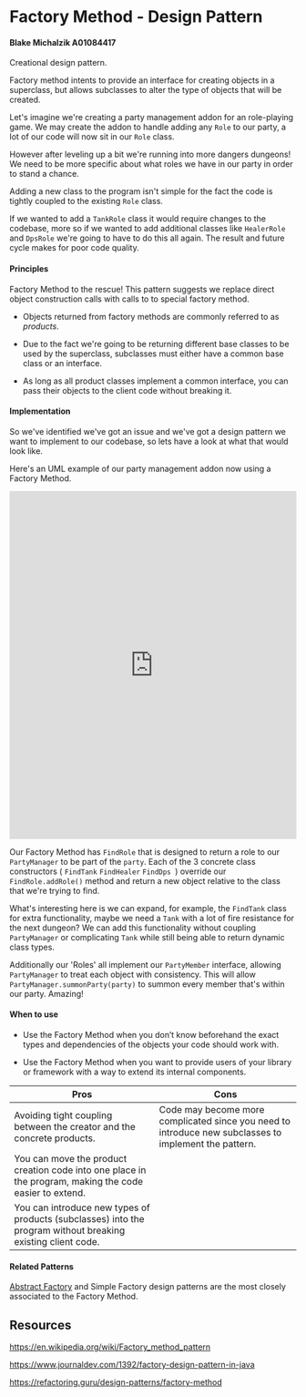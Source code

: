 # Factory Method - Design Pattern

#### Blake Michalzik A01084417



Creational design pattern.

Factory method intents to provide an interface for creating objects in a superclass, but allows subclasses to alter the type of objects that will be created.



Let's imagine we're creating a party management addon for an role-playing game. We may create the addon to handle adding any `Role` to our party, a lot of our code will now sit in our `Role` class.

However after leveling up a bit we're running into more dangers dungeons! We need to be more specific about what roles we have in our party in order to stand a chance.

Adding a new class to the program isn't simple for the fact the code is tightly coupled to the existing `Role` class.

If we wanted to add a `TankRole` class it would require changes to the codebase, more so if we wanted to add additional classes like `HealerRole` and `DpsRole` we're going to have to do this all again. The result and future cycle makes for poor code quality.



#### Principles

Factory Method to the rescue! This pattern suggests we replace direct object construction calls with calls to to special factory method.

- Objects returned from factory methods are commonly referred to as _products_.

- Due to the fact we're going to be returning different base classes to be used by the superclass, subclasses must either have a common base class or an interface. 
- As long as all product classes implement a common interface, you can pass their objects to the client code without breaking it.



#### Implementation

So we've identified we've got an issue and we've got a design pattern we want to implement to our codebase, so lets have a look at what that would look like.

Here's an UML example of our party management addon now using a Factory Method.

<iframe frameborder="0" style="width:100%;height:611px;" src="https://viewer.diagrams.net/?highlight=0000ff&edit=_blank&layers=1&nav=1&title=factory_method_01.drawio#Uhttps%3A%2F%2Fdrive.google.com%2Fuc%3Fid%3D1-QqhCpFWKP3-oTEetvgFGVlugKrwaYgk%26export%3Ddownload"></iframe>

Our Factory Method has `FindRole` that is designed to return a role to our `PartyManager` to be part of the `party`.
Each of the 3 concrete class constructors ( `FindTank` `FindHealer` `FindDps `) override our `FindRole.addRole()` method and return a new object relative to the class that we're trying to find. 

What's interesting here is we can expand, for example, the `FindTank` class for extra functionality, maybe we need a `Tank` with a lot of fire resistance for the next dungeon? We can add this functionality without coupling `PartyManager` or complicating `Tank` while still being able to return dynamic class types.

Additionally our 'Roles' all implement our `PartyMember` interface, allowing `PartyManager` to treat each object with consistency. This will allow `PartyManager.summonParty(party)` to summon every member that's within our party. Amazing!



#### When to use

- Use the Factory Method when you don’t know beforehand the exact types and dependencies of the objects your code should work with.

- Use the Factory Method when you want to provide users of your library or framework with a way to extend its internal components.

   

| Pros                                                         | Cons                                                         |
| ------------------------------------------------------------ | ------------------------------------------------------------ |
| Avoiding tight coupling between the creator and the concrete products. | Code may become more complicated since you need to introduce new subclasses to implement the pattern. |
| You can move the product creation code into one place in the program, making the code easier to extend. |                                                              |
| You can introduce new types of products (subclasses) into the program without breaking existing client code. |                                                              |



#### Related Patterns

[Abstract Factory](https://refactoring.guru/design-patterns/abstract-factory) and Simple Factory design patterns are the most closely associated to the Factory Method.

## Resources

https://en.wikipedia.org/wiki/Factory_method_pattern

https://www.journaldev.com/1392/factory-design-pattern-in-java

https://refactoring.guru/design-patterns/factory-method